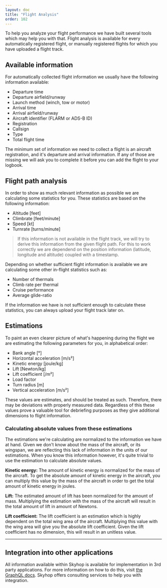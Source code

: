 ```yaml
---
layout: doc
title: "Flight Analysis"
order: 102
---
```


<p class="font-thin text-lg">To help you analyze your flight performance we have built several tools which may help you with that. Flight analysis is available for every automatically registered flight, or manually registered flights for which you have uploaded a flight track.</p>


## Available information
For automatically collected flight information we usually have the following information available:

- Departure time
- Departure airfield/runway
- Launch method (winch, tow or motor)
- Arrival time
- Arrival airfield/runway
- Aircraft identifier (FLARM or ADS-B ID)
- Registration
- Callsign
- Type
- Total flight time

The minimum set of information we need to collect a flight is an aircraft registration, and it's departure and arrival information. If any of those are missing we will ask you to complete it before you can add the flight to your logbook.


## Flight path analysis

In order to show as much relevant information as possible we are calculating some statistics for you. These statistics are based on the following information:

- Altitude [feet]
- Climbrate [feet/minute]
- Speed [kt]
- Turnrate [turns/minute]

> If this information is not available in the flight track, we will try to derive this information from the given flight path. For this to work correctly we are dependend on the position information (latitude, longitude and altitude) coupled with a timestamp.

Depending on whether sufficient flight information is available we are calculating some other in-flight statistics such as:

- Number of thermals
- Climb rate per thermal
- Cruise performance
- Average glide-ratio

If the information we have is not sufficient enough to calculate these statistics, you can always upload your flight track later on.


## Estimations

To paint an even clearer picture of what's happening during the flight we are estimating the following parameters for you, in alphabetical order:

- Bank angle [°]
- Horizontal acceleration [m/s²]
- Kinetic energy [joule/kg]
- Lift [Newton/kg]
- Lift coefficient [/m²]
- Load factor
- Turn radius [m]
- Vertical acceleration [m/s²]

These values are estimates, and should be treated as such. Therefore, there may be deviations with properly measured data. Regardless of this these values prove a valuable tool for debriefing purposes as they give additional dimensions to flight information.


### Calculating absolute values from these estimations

The estimations we're calculating are normalized to the information we have at hand. Given we don't know about the mass of the aircraft, or its wingspan, we are reflecting this lack of information in the units of our estimations. When you know this information however, it's quite trivial to use the estimation to calculate absolute values.


**Kinetic energy:** The amount of kinetic energy is normalized for the mass of the aircraft. To get the absolute amount of kinetic energy in the aircraft, you can multiply this value by the mass of the aircraft in order to get the total amount of kinetic energy in joules.


**Lift:** The estimated amount of lift has been normalized for the amount of mass. Multiplying the estimation with the mass of the aircraft will result in the total amount of lift in amount of Newtons.


**Lift coefficient:** The lift coefficient is an estimation which is highly dependent on the total wing area of the aircraft. Multiplying this value with the wing area will give you the absolute lift coefficient. Given the lift coefficient has no dimension, this will result in an unitless value.

---
## Integration into other applications

All information available within Skyhop is available for implementation in 3rd party applications. For more information on how to do this, visit [the GraphQL docs](/documentation/developers/graphql-api.html). Skyhop offers consulting services to help you with integration.
